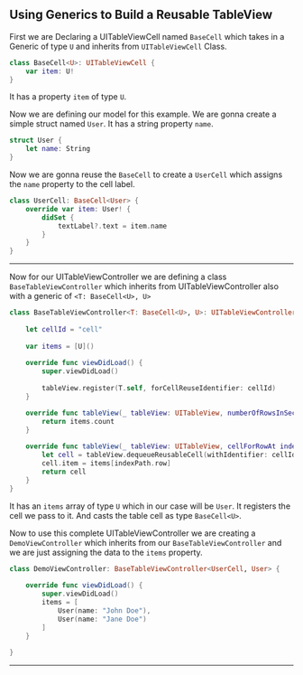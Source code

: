 ## Using Generics to Build a Reusable TableView

First we are Declaring a UITableViewCell named `BaseCell` which takes in a Generic of type `U` and inherits from `UITableViewCell` Class.

```swift
class BaseCell<U>: UITableViewCell {
    var item: U!
}
```

It has a property `item` of type `U`.

Now we are defining our model for this example. We are gonna create a simple struct named `User`. It has a string property `name`.

```swift
struct User {
    let name: String
}
```

Now we are gonna reuse the `BaseCell` to create a `UserCell` which assigns the `name` property to the cell label.

```swift
class UserCell: BaseCell<User> {
    override var item: User! {
        didSet {
            textLabel?.text = item.name
        }
    }
}
```
___

Now for our UITableViewController we are defining a class `BaseTableViewController` which inherits from UITableViewController also with a generic of `<T: BaseCell<U>, U>`

```swift
class BaseTableViewController<T: BaseCell<U>, U>: UITableViewController {
    
    let cellId = "cell"
    
    var items = [U]()
    
    override func viewDidLoad() {
        super.viewDidLoad()
        
        tableView.register(T.self, forCellReuseIdentifier: cellId)
    }

    override func tableView(_ tableView: UITableView, numberOfRowsInSection section: Int) -> Int {
        return items.count
    }
    
    override func tableView(_ tableView: UITableView, cellForRowAt indexPath: IndexPath) -> UITableViewCell {
        let cell = tableView.dequeueReusableCell(withIdentifier: cellId, for: indexPath) as! BaseCell<U>
        cell.item = items[indexPath.row]
        return cell
    }
}
```

It has an `items` array of type `U` which in our case will be `User`. It registers the cell we pass to it. And casts the table cell as type `BaseCell<U>`.

Now to use this complete UITableViewController we are creating a `DemoViewController` which inherits from our `BaseTableViewController` and we are just assigning the data to the `items` property.

```swift
class DemoViewController: BaseTableViewController<UserCell, User> {
    
    override func viewDidLoad() {
        super.viewDidLoad()
        items = [
            User(name: "John Doe"),
            User(name: "Jane Doe")
        ]
    }
    
}
```

___
